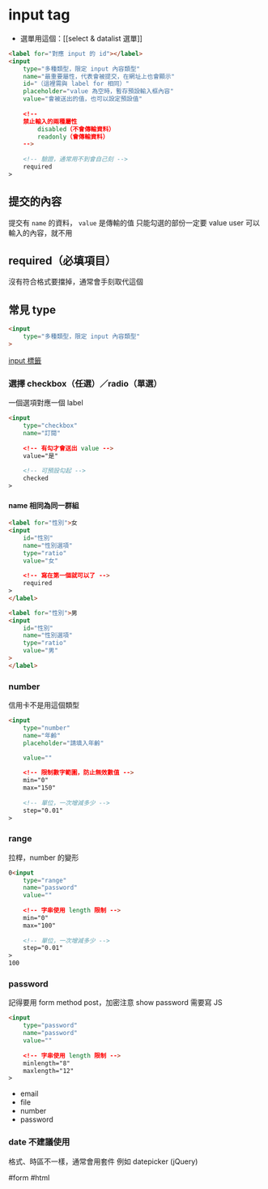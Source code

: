 #  input tag
- 選單用這個：[[select & datalist 選單]] 
```html
<label for="對應 input 的 id"></label>
<input 
	type="多種類型，限定 input 內容類型" 
	name="最重要屬性，代表會被提交，在網址上也會顯示" 
	id="（這裡需與 label for 相同）"
	placeholder="value 為空時，暫存預設輸入框內容"
	value="會被送出的值，也可以設定預設值"
	
	<!-- 
	禁止輸入的兩種屬性 
		disabled（不會傳輸資料）
		readonly（會傳輸資料）
	-->
	
	<!-- 驗證，通常用不到會自己刻 -->
	required
>
```

## 提交的內容
提交有 `name` 的資料， `value` 是傳輸的值
只能勾選的部份一定要 value
user 可以輸入的內容，就不用
## required（必填項目）
沒有符合格式要擋掉，通常會手刻取代這個

## 常見 type
```html
<input 
	type="多種類型，限定 input 內容類型" 
>
```
[input 標籤](https://developer.mozilla.org/ja/docs/Web/HTML/Element/input)
### 選擇 checkbox（任選）／radio（單選）
一個選項對應一個 label
```html
<input 
	type="checkbox"
	name="訂閱"
	
	<!-- 有勾才會送出 value -->
	value="是"
	
	<!-- 可預設勾起 -->
	checked
>
``` 

#### name 相同為同一群組
```html
<label for="性別">女
<input
	id="性別"
	name="性別選項"
	type="ratio"
	value="女"
	
	<!-- 寫在第一個就可以了 -->
	required  
>
</label>

<label for="性別">男
<input
	id="性別"
	name="性別選項"
	type="ratio"
	value="男"
>
</label>
``` 
### number
信用卡不是用這個類型
```html
<input 
	type="number"
	name="年齡"
	placeholder="請填入年齡"

	value=""
	
	<!-- 限制數字範圍，防止無效數值 -->
	min="0"
	max="150"
	
	<!-- 單位，一次增減多少 -->
	step="0.01"
>
```

### range
拉桿，number 的變形
```html
0<input 
	type="range"
	name="password"
	value=""
	
	<!-- 字串使用 length 限制 -->
	min="0"
	max="100"
	
	<!-- 單位，一次增減多少 -->
	step="0.01"
>
100
```

### password
記得要用 form method post，加密注意
show password 需要寫 JS
```html
<input 
	type="password"
	name="password"
	value=""
	
	<!-- 字串使用 length 限制 -->
	minlength="8"
	maxlength="12"
>
```



-   email
-   file
-   number
-   password



### date 不建議使用
格式、時區不一樣，通常會用套件
例如 datepicker (jQuery)


#form #html 